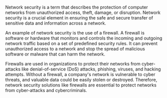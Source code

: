 Network security is a term that describes the protection of computer networks from unauthorized access, theft, damage, or disruption. Network security is a crucial element in ensuring the safe and secure transfer of sensitive data and information across a network.

An example of network security is the use of a firewall. A firewall is software or hardware that monitors and controls the incoming and outgoing network traffic based on a set of predefined security rules. It can prevent unauthorized access to a network and stop the spread of malicious software or malware that can harm the network.

Firewalls are used in organizations to protect their networks from cyber-attacks like denial-of-service (DoS) attacks, phishing, viruses, and hacking attempts. Without a firewall, a company's network is vulnerable to cyber threats, and valuable data could be easily stolen or destroyed. Therefore, network security solutions like firewalls are essential to protect networks from cyber-attacks and cybercriminals.